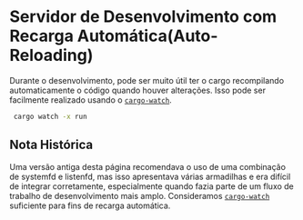 # Servidor de Desenvolvimento com Recarga Automática(Auto-Reloading)

Durante o desenvolvimento, pode ser muito útil ter o cargo recompilando automaticamente o código quando houver alterações. Isso pode ser facilmente realizado usando o [`cargo-watch`].

```sh
 cargo watch -x run
 ```

## Nota Histórica

Uma versão antiga desta página recomendava o uso de uma combinação de systemfd e listenfd, mas isso apresentava várias armadilhas e era difícil de integrar corretamente, especialmente quando fazia parte de um fluxo de trabalho de desenvolvimento mais amplo. Consideramos [`cargo-watch`] suficiente para fins de recarga automática.

[`cargo-watch`]: https://github.com/passcod/cargo-watch